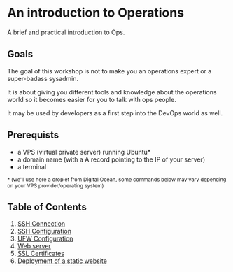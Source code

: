 # An introduction to Operations

A brief and practical introduction to Ops.

## Goals

The goal of this workshop is not to make you an operations expert or a super-badass sysadmin.

It is about giving you different tools and knowledge about the operations world so it becomes easier for you to talk with ops people.

It may be used by developers as a first step into the DevOps world as well.

## Prerequists

- a VPS (virtual private server) running Ubuntu\*
- a domain name (with a A record pointing to the IP of your server)
- a terminal

<small>\* (we'll use here a droplet from Digital Ocean, some commands below may vary depending on your VPS provider/operating system)</small>

## Table of Contents

1. [SSH Connection](1.ssh_connection.md)
2. [SSH Configuration](2.ssh_configuration.md)
3. [UFW Configuration](3.ufw_configuration.md)
4. [Web server](4.web_server.md)
5. [SSL Certificates](5.ssl_certificates.md)
6. [Deployment of a static website](6.deployment.md)
